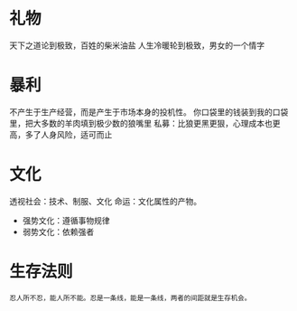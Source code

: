 # 礼物
天下之道论到极致，百姓的柴米油盐
人生冷暖轮到极致，男女的一个情字
# 暴利
不产生于生产经营，而是产生于市场本身的投机性。
你口袋里的钱装到我的口袋里，把大多数的羊肉填到极少数的狼嘴里
私募：比狼更黑更狠，心理成本也更高，多了人身风险，适可而止
# 文化
透视社会：技术、制服、文化
命运：文化属性的产物。
* 强势文化：遵循事物规律
* 弱势文化：依赖强者

# 生存法则
    忍人所不忍，能人所不能。忍是一条线，能是一条线，两者的间距就是生存机会。

